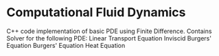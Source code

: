 # Computational Fluid Dynamics
C++ code implementation of basic PDE using Finite Difference.
Contains Solver for the following PDE: 
 Linear Transport Equation
 Inviscid Burgers' Equation
 Burgers' Equation
 Heat Equation
